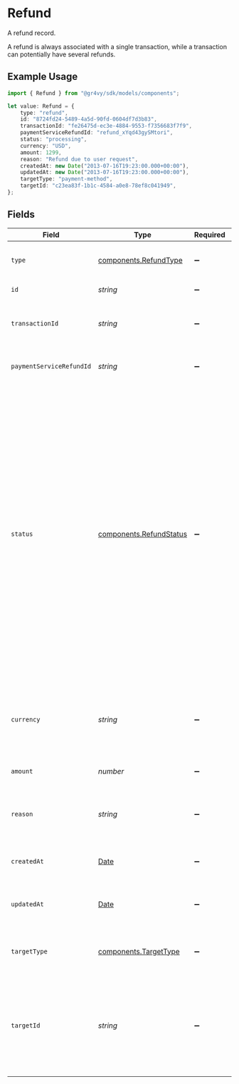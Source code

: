 # Refund

A refund record.

A refund is always associated with a single transaction, while a transaction
can potentially have several refunds.

## Example Usage

```typescript
import { Refund } from "@gr4vy/sdk/models/components";

let value: Refund = {
    type: "refund",
    id: "8724fd24-5489-4a5d-90fd-0604df7d3b83",
    transactionId: "fe26475d-ec3e-4884-9553-f7356683f7f9",
    paymentServiceRefundId: "refund_xYqd43gySMtori",
    status: "processing",
    currency: "USD",
    amount: 1299,
    reason: "Refund due to user request",
    createdAt: new Date("2013-07-16T19:23:00.000+00:00"),
    updatedAt: new Date("2013-07-16T19:23:00.000+00:00"),
    targetType: "payment-method",
    targetId: "c23ea83f-1b1c-4584-a0e8-78ef8c041949",
};
```

## Fields

| Field                                                                                                                                                                                                                                                                                                                                                                             | Type                                                                                                                                                                                                                                                                                                                                                                              | Required                                                                                                                                                                                                                                                                                                                                                                          | Description                                                                                                                                                                                                                                                                                                                                                                       | Example                                                                                                                                                                                                                                                                                                                                                                           |
| --------------------------------------------------------------------------------------------------------------------------------------------------------------------------------------------------------------------------------------------------------------------------------------------------------------------------------------------------------------------------------- | --------------------------------------------------------------------------------------------------------------------------------------------------------------------------------------------------------------------------------------------------------------------------------------------------------------------------------------------------------------------------------- | --------------------------------------------------------------------------------------------------------------------------------------------------------------------------------------------------------------------------------------------------------------------------------------------------------------------------------------------------------------------------------- | --------------------------------------------------------------------------------------------------------------------------------------------------------------------------------------------------------------------------------------------------------------------------------------------------------------------------------------------------------------------------------- | --------------------------------------------------------------------------------------------------------------------------------------------------------------------------------------------------------------------------------------------------------------------------------------------------------------------------------------------------------------------------------- |
| `type`                                                                                                                                                                                                                                                                                                                                                                            | [components.RefundType](../../models/components/refundtype.md)                                                                                                                                                                                                                                                                                                                    | :heavy_minus_sign:                                                                                                                                                                                                                                                                                                                                                                | The type of this resource. Is always `refund`.                                                                                                                                                                                                                                                                                                                                    | refund                                                                                                                                                                                                                                                                                                                                                                            |
| `id`                                                                                                                                                                                                                                                                                                                                                                              | *string*                                                                                                                                                                                                                                                                                                                                                                          | :heavy_minus_sign:                                                                                                                                                                                                                                                                                                                                                                | The unique ID of the refund.                                                                                                                                                                                                                                                                                                                                                      | 8724fd24-5489-4a5d-90fd-0604df7d3b83                                                                                                                                                                                                                                                                                                                                              |
| `transactionId`                                                                                                                                                                                                                                                                                                                                                                   | *string*                                                                                                                                                                                                                                                                                                                                                                          | :heavy_minus_sign:                                                                                                                                                                                                                                                                                                                                                                | The ID of the transaction associated with this refund.                                                                                                                                                                                                                                                                                                                            | fe26475d-ec3e-4884-9553-f7356683f7f9                                                                                                                                                                                                                                                                                                                                              |
| `paymentServiceRefundId`                                                                                                                                                                                                                                                                                                                                                          | *string*                                                                                                                                                                                                                                                                                                                                                                          | :heavy_minus_sign:                                                                                                                                                                                                                                                                                                                                                                | The payment service's unique ID for the refund.                                                                                                                                                                                                                                                                                                                                   | refund_xYqd43gySMtori                                                                                                                                                                                                                                                                                                                                                             |
| `status`                                                                                                                                                                                                                                                                                                                                                                          | [components.RefundStatus](../../models/components/refundstatus.md)                                                                                                                                                                                                                                                                                                                | :heavy_minus_sign:                                                                                                                                                                                                                                                                                                                                                                | The status of the refund.<br/>It may change over time as asynchronous processing events occur.<br/><br/>- `processing` - The refund is being processed.<br/>- `succeeded` - The refund was successful.<br/>- `declined` - The refund was declined by the underlying PSP.<br/>- `failed` - The refund could not proceed due to a technical issue.<br/>- `voided` - The refund was voided and will not proceed. | processing                                                                                                                                                                                                                                                                                                                                                                        |
| `currency`                                                                                                                                                                                                                                                                                                                                                                        | *string*                                                                                                                                                                                                                                                                                                                                                                          | :heavy_minus_sign:                                                                                                                                                                                                                                                                                                                                                                | The currency code for this refund.<br/>Will always match that of the associated transaction.                                                                                                                                                                                                                                                                                      | USD                                                                                                                                                                                                                                                                                                                                                                               |
| `amount`                                                                                                                                                                                                                                                                                                                                                                          | *number*                                                                                                                                                                                                                                                                                                                                                                          | :heavy_minus_sign:                                                                                                                                                                                                                                                                                                                                                                | The amount requested for this refund.                                                                                                                                                                                                                                                                                                                                             | 1299                                                                                                                                                                                                                                                                                                                                                                              |
| `reason`                                                                                                                                                                                                                                                                                                                                                                          | *string*                                                                                                                                                                                                                                                                                                                                                                          | :heavy_minus_sign:                                                                                                                                                                                                                                                                                                                                                                | The reason for this refund.<br/>Could be a multiline string.                                                                                                                                                                                                                                                                                                                      | Refund due to user request                                                                                                                                                                                                                                                                                                                                                        |
| `createdAt`                                                                                                                                                                                                                                                                                                                                                                       | [Date](https://developer.mozilla.org/en-US/docs/Web/JavaScript/Reference/Global_Objects/Date)                                                                                                                                                                                                                                                                                     | :heavy_minus_sign:                                                                                                                                                                                                                                                                                                                                                                | The date and time when this refund was created.                                                                                                                                                                                                                                                                                                                                   | 2013-07-16T19:23:00.000+00:00                                                                                                                                                                                                                                                                                                                                                     |
| `updatedAt`                                                                                                                                                                                                                                                                                                                                                                       | [Date](https://developer.mozilla.org/en-US/docs/Web/JavaScript/Reference/Global_Objects/Date)                                                                                                                                                                                                                                                                                     | :heavy_minus_sign:                                                                                                                                                                                                                                                                                                                                                                | The date and time when this refund was last updated.                                                                                                                                                                                                                                                                                                                              | 2013-07-16T19:23:00.000+00:00                                                                                                                                                                                                                                                                                                                                                     |
| `targetType`                                                                                                                                                                                                                                                                                                                                                                      | [components.TargetType](../../models/components/targettype.md)                                                                                                                                                                                                                                                                                                                    | :heavy_minus_sign:                                                                                                                                                                                                                                                                                                                                                                | The type of the instrument that was refunded.                                                                                                                                                                                                                                                                                                                                     | payment-method                                                                                                                                                                                                                                                                                                                                                                    |
| `targetId`                                                                                                                                                                                                                                                                                                                                                                        | *string*                                                                                                                                                                                                                                                                                                                                                                          | :heavy_minus_sign:                                                                                                                                                                                                                                                                                                                                                                | The optional ID of the instrument that was refunded. This may be `null` if<br/>the instrument was not stored.                                                                                                                                                                                                                                                                     | c23ea83f-1b1c-4584-a0e8-78ef8c041949                                                                                                                                                                                                                                                                                                                                              |